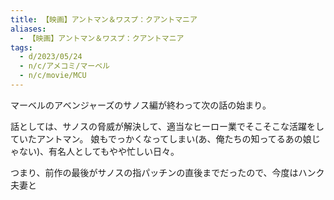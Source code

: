 ```yaml
---
title: 【映画】アントマン＆ワスプ：クアントマニア
aliases:
  - 【映画】アントマン＆ワスプ：クアントマニア
tags:
  - d/2023/05/24
  - n/c/アメコミ/マーベル
  - n/c/movie/MCU
---
```



マーベルのアベンジャーズのサノス編が終わって次の話の始まり。

話としては、サノスの脅威が解決して、適当なヒーロー業でそこそこな活躍をしていたアントマン。
娘もでっかくなってしまい(あ、俺たちの知ってるあの娘じゃない)、有名人としてもやや忙しい日々。

つまり、前作の最後がサノスの指パッチンの直後までだったので、今度はハンク夫妻と

